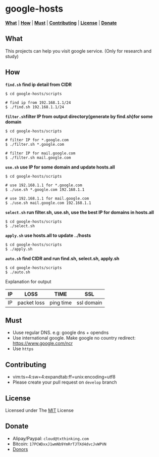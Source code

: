 google-hosts
============

[**What**](#what) | [**How**](#how) | [**Must**](#must) | [**Contributing**](#contributing) | [**License**](#license) | [**Donate**](#donate)

What
---

This projects can help you visit google service. (Only for research and study)

How
---

**`find.sh` find ip detail from CIDR**

```
$ cd google-hosts/scripts

# find ip from 192.168.1.1/24
$ ./find.sh 192.168.1.1/24
```

**`filter.sh`filter IP from output directory(generate by find.sh)for some domain**

```
$ cd google-hosts/scripts

# filter IP for *.google.com
$ ./filter.sh *.google.com

# filter IP for mail.google.com
$ ./filter.sh mail.google.com
```

**`use.sh` use IP for some domain and update hosts.all**

```
$ cd google-hosts/scripts

# use 192.168.1.1 for *.google.com 
$ ./use.sh *.google.com 192.168.1.1

# use 192.168.1.1 for mail.google.com 
$ ./use.sh mail.google.com 192.168.1.1
```

**`select.sh` run filter.sh, use.sh, use the best IP for domains in hosts.all**

```
$ cd google-hosts/scripts
$ ./select.sh
```

**`apply.sh` use hosts.all to update ../hosts**

```
$ cd google-hosts/scripts
$ ./apply.sh
```

**`auto.sh` find CIDR and run find.sh, select.sh, apply.sh**

```
$ cd google-hosts/scripts
$ ./auto.sh
```

Explanation for output 

| IP | LOSS | TIME | SSL |
| --- | --- | --- | --- |
| IP | packet loss | ping time | ssl domain |

Must
---

* Uuse regular DNS. e.g: google dns + opendns
* Use international google. Make google no country redirect: <https://www.google.com/ncr>
* Use `https`

Contributing
---

* vim:ts=4:sw=4:expandtab:ff=unix:encoding=utf8
* Please create your pull request on `develop` branch

License
---

Licensed under The [MIT][MIT] License

Donate
---

* Alipay/Paypal: `cloud@txthinking.com`
* Bitcoin: `17PCWDxxJ1wmNb9YmRrTJTXd4dvcJvWPVN`
* [Donors][Donors]

[hosts]: http://freedom.txthinking.com/hosts
[fuckGFW-64.exe]: http://freedom.txthinking.com/fuckGFW-64.exe
[fuckGFW-32.exe]: http://freedom.txthinking.com/fuckGFW-32.exe
[MIT]: https://github.com/txthinking/google-hosts/blob/master/LICENSE
[Donors]: https://github.com/txthinking/google-hosts/blob/master/DONORS.md
